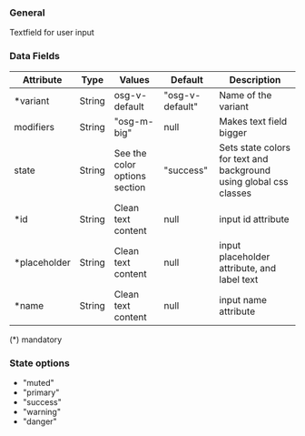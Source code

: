 ### General
Textfield for user input

### Data Fields
| Attribute | Type | Values | Default | Description |
|---|---|---|---|---|
| *variant | String | osg-v-default | "osg-v-default" | Name of the variant |
| modifiers | String | "osg-m-big" | null | Makes text field bigger |
| state | String | See the color options section | "success" | Sets state colors for text and background using global css classes |
| *id | String | Clean text content | null | input id attribute |
| *placeholder | String | Clean text content | null | input placeholder attribute, and label text |
| *name | String | Clean text content | null | input name attribute |

(*) mandatory

### State options
- "muted"
- "primary"
- "success"
- "warning"
- "danger"
